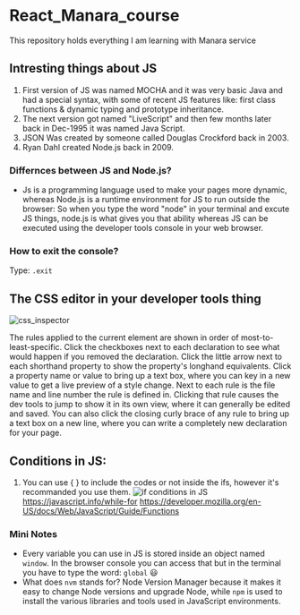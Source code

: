 # React_Manara_course
This repository holds everything I am learning with Manara service

## Intresting things about JS
1. First version of JS was named MOCHA and it was very basic Java and had a special syntax, with some of recent JS features like: first class functions & dynamic typing and prototype inheritance.
2. The next version got named "LiveScript" and then few months later back in Dec-1995 it was named Java Script.
3. JSON Was created by someone called Douglas Crockford back in 2003.
4. Ryan Dahl created Node.js back in 2009.

### Differnces between JS and Node.js?
- Js is a programming language used to make your pages more dynamic, whereas Node.js is a runtime environment for JS to run outside the browser:
  So when you type the word "node" in your terminal and excute JS things, node.js is what gives you that ability whereas JS can be executed using the developer tools console in your web browser.
### How to exit the console?
Type: ```.exit```

## The CSS editor in your developer tools thing
![css_inspector](https://github.com/user-attachments/assets/b0565acc-e495-44d4-8696-63b32e7439ae)

The rules applied to the current element are shown in order of most-to-least-specific.
Click the checkboxes next to each declaration to see what would happen if you removed the declaration.
Click the little arrow next to each shorthand property to show the property's longhand equivalents.
Click a property name or value to bring up a text box, where you can key in a new value to get a live preview of a style change.
Next to each rule is the file name and line number the rule is defined in. Clicking that rule causes the dev tools to jump to show it in its own view, where it can generally be edited and saved.
You can also click the closing curly brace of any rule to bring up a text box on a new line, where you can write a completely new declaration for your page.

## Conditions in JS:
1. You can use { } to include the codes or not inside the ifs, however it's recommanded you use them.
   ![if conditions in JS](https://developer.mozilla.org/en-US/docs/Learn_web_development/Core/Scripting/Conditionals)
   https://javascript.info/while-for
   https://developer.mozilla.org/en-US/docs/Web/JavaScript/Guide/Functions

### Mini Notes
- Every variable you can use in JS is stored inside an object named ```window```. In the browser console you can access that but in the terminal you have to type the word: ```global``` 😃
- What does ```nvm``` stands for?
  Node Version Manager because it makes it easy to change Node versions and upgrade Node, while ```npm``` is used to install the various libraries and tools used in JavaScript environments.
